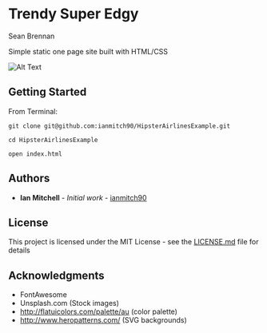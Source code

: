 # Trendy Super Edgy 
Sean Brennan

Simple static one page site built with HTML/CSS

![Alt Text](https://thumbs.gfycat.com/UnluckyAggressiveEskimodog-size_restricted.gif)

## Getting Started

From Terminal:

```
git clone git@github.com:ianmitch90/HipsterAirlinesExample.git

cd HipsterAirlinesExample

open index.html
```




## Authors

* **Ian Mitchell** - *Initial work* - [ianmitch90](https://github.com/ianmitch90)


## License

This project is licensed under the MIT License - see the [LICENSE.md](LICENSE.md) file for details

## Acknowledgments

* FontAwesome
* Unsplash.com (Stock images)
* http://flatuicolors.com/palette/au (color palette)
* http://www.heropatterns.com/ (SVG backgrounds)
